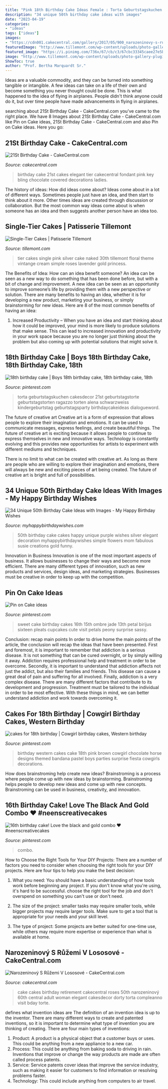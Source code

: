 ```yaml
---
title: "Pink 18th Birthday Cake Ideas Female : Torta Geburtstagskuchen Cakesdecor 21st Geburtstagstorte Geburtstagstorten Ragazzo Torten Alena Schwarzweiss Kindergeburtstag Geburtstagsparty Birthdaycakeideas Dialogueword"
description: "34 unique 50th birthday cake ideas with images"
date: "2023-04-19"
categories:
- "ideas"
tags: ["ideas"]
images:
- "https://cdn001.cakecentral.com/gallery/2017/05/900_narozeninovy-s-ruzemi-v-lososove-937463RBpH8.jpg"
featuredImage: "http://www.tillemont.com/wp-content/uploads/photo-gallery-plugin/photo-gallery/import/single_tier_cakes-pink_silver_30-6.jpg"
featured_image: "https://i.pinimg.com/736x/67/cb/c3/67cbc33345caee27e5b52bd2d556608f--th-birthday-party-birthday-cakes-for-girls.jpg"
image: "http://www.tillemont.com/wp-content/uploads/photo-gallery-plugin/photo-gallery/import/single_tier_cakes-pink_silver_30-6.jpg"
ShowToc: true
author: "Prof. Bertha Marquardt Sr."
---
```



Ideas are a valuable commodity, and they can be turned into something tangible or intangible. A few ideas can take on a life of their own and become something you never thought could be done. This is what happened to the idea of flying in airplanes. People didn't think anyone could do it, but over time people have made advancements in flying in airplanes.

	

		
searching about 21St Birthday Cake - CakeCentral.com you've came to the right place. We have 8 Images about 21St Birthday Cake - CakeCentral.com like Pin on Cake ideas, 21St Birthday Cake - CakeCentral.com and also Pin on Cake ideas. Here you go:
		
    
## 21St Birthday Cake - CakeCentral.com

<img loading=lazy src="https://cdn001.cakecentral.com/gallery/2015/03/900_704500NNPo_21st-birthday-cake.jpg" onerror="this.onerror=null;this.src='https://tse4.mm.bing.net/th?id=OIP.8pAAMnuTghfqVLWsvcLSPQHaJ4&amp;pid=15.1';" alt="21St Birthday Cake - CakeCentral.com">

_Source: cakecentral.com_

>birthday cake 21st cakes elegant tier cakecentral fondant pink key bling chocolate covered decorations ladies. 

	

The history of ideas: How did ideas come about?
Ideas come about in a lot of different ways. Sometimes people just have an idea, and then start to think about it more. Other times ideas are created through discussion or collaboration. But the most common way ideas come about is when someone has an idea and then suggests another person have an idea too.

    
## Single-Tier Cakes | Patisserie Tillemont

<img loading=lazy src="http://www.tillemont.com/wp-content/uploads/photo-gallery-plugin/photo-gallery/import/single_tier_cakes-pink_silver_30-6.jpg" onerror="this.onerror=null;this.src='https://tse3.mm.bing.net/th?id=OIP.Girdax7WBXt-4eKXQtopzAAAAA&amp;pid=15.1';" alt="Single-Tier Cakes | Patisserie Tillemont">

_Source: tillemont.com_

>tier cakes single pink silver cake naked 30th tillemont floral theme vintange cream simple roses lavender gold princess. 

	

The Benefits of Idea: How can an idea benefit someone?
An idea can be seen as a new way to do something that has been done before, but with a bit of change and improvement. A new idea can be seen as an opportunity to improve someone’s life by providing them with a new perspective or solution. There are many benefits to having an idea, whether it is for developing a new product, marketing your business, or simply brainstorming for new ideas. Here are 8 of the most common benefits of having an idea: 
1. Increased Productivity – When you have an idea and start thinking about how it could be improved, your mind is more likely to produce solutions that make sense. This can lead to increased innovation and productivity in your work space because you are no longer just thinking about the problem but also coming up with potential solutions that might solve it. 

    
## 18th Birthday Cake | Boys 18th Birthday Cake, 18th Birthday Cake, 18th

<img loading=lazy src="https://i.pinimg.com/736x/26/93/0d/26930dfd8596b60102696975ce64d2c0.jpg" onerror="this.onerror=null;this.src='https://tse4.mm.bing.net/th?id=OIP.dKRCTL9D5tKtqudF-s5sCwHaJ4&amp;pid=15.1';" alt="18th birthday cake | Boys 18th birthday cake, 18th birthday cake, 18th">

_Source: pinterest.com_

>torta geburtstagskuchen cakesdecor 21st geburtstagstorte geburtstagstorten ragazzo torten alena schwarzweiss kindergeburtstag geburtstagsparty birthdaycakeideas dialogueword. 

	

The future of creative art
Creative art is a form of expression that allows people to explore their imagination and emotions. It can be used to communicate messages, express feelings, and create beautiful things.
The future of creative art is exciting because it allows people to continue to express themselves in new and innovative ways. Technology is constantly evolving and this provides new opportunities for artists to experiment with different mediums and techniques.

There is no limit to what can be created with creative art. As long as there are people who are willing to explore their imagination and emotions, there will always be new and exciting pieces of art being created. The future of creative art is bright and full of possibilities.

    
## 34 Unique 50th Birthday Cake Ideas With Images - My Happy Birthday Wishes

<img loading=lazy src="https://www.myhappybirthdaywishes.com/wp-content/uploads/2016/09/dahlia-50th-birthday-cakes.jpg" onerror="this.onerror=null;this.src='https://tse3.mm.bing.net/th?id=OIP.MSVZkx5a14PwavBFdOYO4wHaLG&amp;pid=15.1';" alt="34 Unique 50th Birthday Cake Ideas with Images - My Happy Birthday Wishes">

_Source: myhappybirthdaywishes.com_

>50th birthday cake cakes happy unique purple wishes silver elegant decoration myhappybirthdaywishes simple flowers mom fabulous susie creations gold funny. 

	

Innovation in Business
Innovation is one of the most important aspects of business. It allows businesses to change their ways and become more efficient. There are many different types of innovation, such as new products and services, design ideas, and marketing strategies. Businesses must be creative in order to keep up with the competition.

    
## Pin On Cake Ideas

<img loading=lazy src="https://i.pinimg.com/736x/79/51/b4/7951b4da5c2ebc606a8bbed86c0ca1b0--cookie-cakes-bundt-cakes.jpg" onerror="this.onerror=null;this.src='https://tse2.mm.bing.net/th?id=OIP.hgMSueSY5zLxqsAQFp74cAHaMW&amp;pid=15.1';" alt="Pin on Cake ideas">

_Source: pinterest.com_

>sweet cake birthday cakes 16th 15th ombre jade 13th petal birijus sixteen pleats cupcakes cute visit petals peony surprise sassy. 

	

Conclusion: recap main points
In order to drive home the main points of the article, the conclusion will recap the ideas that have been presented. First and foremost, it is important to remember that addiction is a serious disease. It is not something that can be cured overnight, or by simply willing it away. Addiction requires professional help and treatment in order to be overcome. Secondly, it is important to understand that addiction affects not just the addict, but also their families and friends. This disease can cause a great deal of pain and suffering for all involved. Finally, addiction is a very complex disease. There are many different factors that contribute to its development and progression. Treatment must be tailored to the individual in order to be most effective. With these things in mind, we can better understand addiction and work towards overcoming it.

    
## Cakes For 18th Birthday | Cowgirl Birthday Cakes, Western Birthday

<img loading=lazy src="https://i.pinimg.com/736x/67/cb/c3/67cbc33345caee27e5b52bd2d556608f--th-birthday-party-birthday-cakes-for-girls.jpg" onerror="this.onerror=null;this.src='https://tse4.mm.bing.net/th?id=OIP.BJPhFpcfVobHRi31N4tuiAHaJ3&amp;pid=15.1';" alt="cakes for 18th birthday | Cowgirl birthday cakes, Western birthday">

_Source: pinterest.com_

>birthday western cakes cake 18th pink brown cowgirl chocolate horse designs themed bandana pastel boys parties surprise fiesta cowgirls decorations. 

	

How does brainstroming help create new ideas?
Brainstroming is a process where people come up with new ideas by brainstorming. Brainstroming helps people to develop new ideas and come up with new concepts. Brainstroming can be used in business, creativity, and innovation.

    
## 16th Birthday Cake! Love The Black And Gold Combo ♥ #neenscreativecakes

<img loading=lazy src="https://i.pinimg.com/736x/c3/3b/17/c33b17238e27a5afe2f92df25bde92e7.jpg" onerror="this.onerror=null;this.src='https://tse1.mm.bing.net/th?id=OIP.cCnJtDBTA1mFFe2SsMS9kQHaJQ&amp;pid=15.1';" alt="16th birthday cake! Love the black and gold combo ♥ #neenscreativecakes">

_Source: pinterest.com_

>combo. 

	

How to Choose the Right Tools for Your DIY Projects:
There are a number of factors you need to consider when choosing the right tools for your DIY projects. Here are four tips to help you make the best decision:
1. What you need: You should have a basic understanding of how tools work before beginning any project. If you don't know what you're using, it's hard to be successful. choose the right tool for the job and don't overspend on something you can't use or don't need.

2. The size of the project: smaller tasks may require smaller tools, while bigger projects may require larger tools. Make sure to get a tool that is appropriate for your needs and your skill level.

3. The type of project: Some projects are better suited for one-time use, while others may require more expertise or experience than what is available at home.

    
## Narozeninový S Růžemi V Lososové - CakeCentral.com

<img loading=lazy src="https://cdn001.cakecentral.com/gallery/2017/05/900_narozeninovy-s-ruzemi-v-lososove-937463RBpH8.jpg" onerror="this.onerror=null;this.src='https://tse2.mm.bing.net/th?id=OIP.op2l_IfJimh0-K36SK9hPAHaNc&amp;pid=15.1';" alt="Narozeninový S Růžemi V Lososové - CakeCentral.com">

_Source: cakecentral.com_

>cake cakes birthday retirement cakecentral roses 50th narozeninový 60th central adult woman elegant cakesdecor dorty torta compleanno visit bday torte. 

	

defines what invention ideas are
The definition of an invention idea is up to the inventor. 
There are many different ways to create and patented inventions, so it is important to determine what type of invention you are thinking of creating. There are four main types of inventions: 
1) Product: A product is a physical object that a customer buys or uses. This could be anything from a new appliance to a new car. 
2) Process: This could be anything from baking soda to driving in rain. Inventions that improve or change the way products are made are often called process patents. 
3) Service: Service patents cover ideas that improve the service industry, such as making it easier for customers to find information or resolving problems faster. 
4) Technology: This could include anything from computers to air travel.

